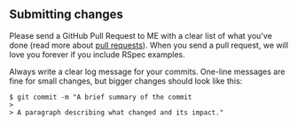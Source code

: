 ## Submitting changes

Please send a GitHub Pull Request to ME with a clear list of what you've done (read more about [pull requests](http://help.github.com/pull-requests/)). When you send a pull request, we will love you forever if you include RSpec examples.

Always write a clear log message for your commits. One-line messages are fine for small changes, but bigger changes should look like this:

    $ git commit -m "A brief summary of the commit
    > 
    > A paragraph describing what changed and its impact."
